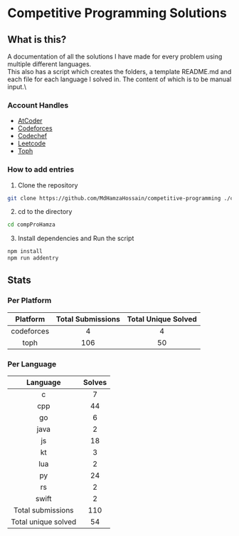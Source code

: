 # Competitive Programming Solutions

## What is this?

A documentation of all the solutions I have made for every problem using multiple different languages.\
This also has a script which creates the folders, a template README.md and each file for each language I solved in. The content of which is to be manual input.\

### Account Handles

- [AtCoder](https://atcoder.jp/users/HamzaHossain)
- [Codeforces](https://codeforces.com/profile/hamzahossain)
- [Codechef](https://www.codechef.com/users/hamzahossain)
- [Leetcode](https://leetcode.com/u/hamzahossain/)
- [Toph](https://toph.co/u/hamzahossain)

### How to add entries

1. Clone the repository

```bash
git clone https://github.com/MdHamzaHossain/competitive-programming ./compProHamza
```

2. cd to the directory

```sh
cd compProHamza
```

3. Install dependencies and Run the script

```sh
npm install
npm run addentry
```

## Stats

### Per Platform

|  Platform  | Total Submissions | Total Unique Solved |
| :--------: | :---------------: | :-----------------: |
| codeforces |         4         |          4          |
|    toph    |        106        |          50         |

### Per Language

|       Language      | Solves |
| :-----------------: | :----: |
|          c          |    7   |
|         cpp         |   44   |
|          go         |    6   |
|         java        |    2   |
|          js         |   18   |
|          kt         |    3   |
|         lua         |    2   |
|          py         |   24   |
|          rs         |    2   |
|        swift        |    2   |
|  Total submissions  |   110  |
| Total unique solved |   54   |

